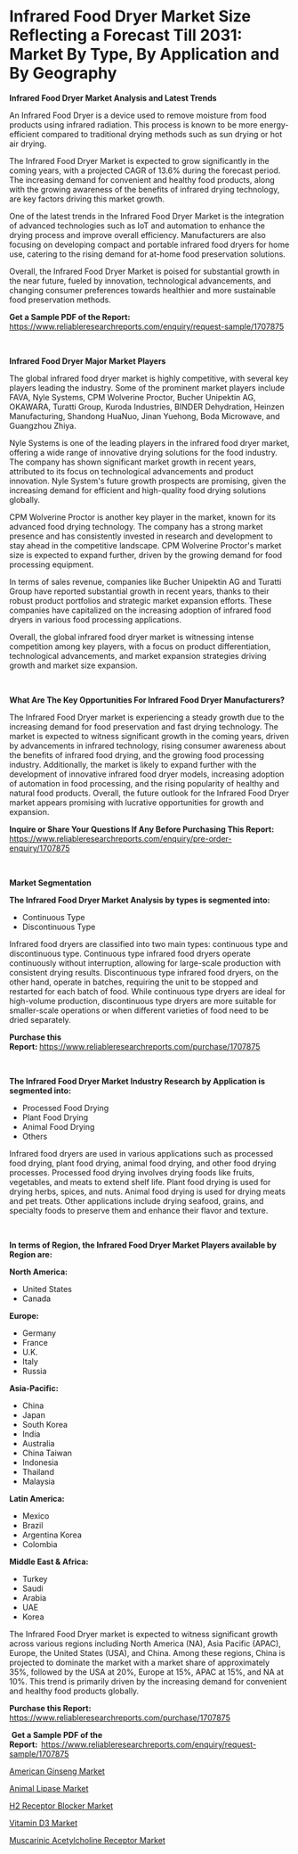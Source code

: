 <p><h1>Infrared Food Dryer Market Size Reflecting a Forecast Till 2031: Market By Type, By Application and By Geography</h1></p><p><strong>Infrared Food Dryer Market Analysis and Latest Trends</strong></p>
<p><p>An Infrared Food Dryer is a device used to remove moisture from food products using infrared radiation. This process is known to be more energy-efficient compared to traditional drying methods such as sun drying or hot air drying.</p><p>The Infrared Food Dryer Market is expected to grow significantly in the coming years, with a projected CAGR of 13.6% during the forecast period. The increasing demand for convenient and healthy food products, along with the growing awareness of the benefits of infrared drying technology, are key factors driving this market growth.</p><p>One of the latest trends in the Infrared Food Dryer Market is the integration of advanced technologies such as IoT and automation to enhance the drying process and improve overall efficiency. Manufacturers are also focusing on developing compact and portable infrared food dryers for home use, catering to the rising demand for at-home food preservation solutions.</p><p>Overall, the Infrared Food Dryer Market is poised for substantial growth in the near future, fueled by innovation, technological advancements, and changing consumer preferences towards healthier and more sustainable food preservation methods.</p></p>
<p><strong>Get a Sample PDF of the Report:&nbsp;</strong> <a href="https://www.reliableresearchreports.com/enquiry/request-sample/1707875">https://www.reliableresearchreports.com/enquiry/request-sample/1707875</a></p>
<p>&nbsp;</p>
<p><strong>Infrared Food Dryer Major Market Players</strong></p>
<p><p>The global infrared food dryer market is highly competitive, with several key players leading the industry. Some of the prominent market players include FAVA, Nyle Systems, CPM Wolverine Proctor, Bucher Unipektin AG, OKAWARA, Turatti Group, Kuroda Industries, BINDER Dehydration, Heinzen Manufacturing, Shandong HuaNuo, Jinan Yuehong, Boda Microwave, and Guangzhou Zhiya.</p><p>Nyle Systems is one of the leading players in the infrared food dryer market, offering a wide range of innovative drying solutions for the food industry. The company has shown significant market growth in recent years, attributed to its focus on technological advancements and product innovation. Nyle System's future growth prospects are promising, given the increasing demand for efficient and high-quality food drying solutions globally.</p><p>CPM Wolverine Proctor is another key player in the market, known for its advanced food drying technology. The company has a strong market presence and has consistently invested in research and development to stay ahead in the competitive landscape. CPM Wolverine Proctor's market size is expected to expand further, driven by the growing demand for food processing equipment.</p><p>In terms of sales revenue, companies like Bucher Unipektin AG and Turatti Group have reported substantial growth in recent years, thanks to their robust product portfolios and strategic market expansion efforts. These companies have capitalized on the increasing adoption of infrared food dryers in various food processing applications.</p><p>Overall, the global infrared food dryer market is witnessing intense competition among key players, with a focus on product differentiation, technological advancements, and market expansion strategies driving growth and market size expansion.</p></p>
<p>&nbsp;</p>
<p><strong>What Are The Key Opportunities For Infrared Food Dryer Manufacturers?</strong></p>
<p><p>The Infrared Food Dryer market is experiencing a steady growth due to the increasing demand for food preservation and fast drying technology. The market is expected to witness significant growth in the coming years, driven by advancements in infrared technology, rising consumer awareness about the benefits of infrared food drying, and the growing food processing industry. Additionally, the market is likely to expand further with the development of innovative infrared food dryer models, increasing adoption of automation in food processing, and the rising popularity of healthy and natural food products. Overall, the future outlook for the Infrared Food Dryer market appears promising with lucrative opportunities for growth and expansion.</p></p>
<p><strong>Inquire or Share Your Questions If Any Before Purchasing This Report:</strong> <a href="https://www.reliableresearchreports.com/enquiry/pre-order-enquiry/1707875">https://www.reliableresearchreports.com/enquiry/pre-order-enquiry/1707875</a></p>
<p>&nbsp;</p>
<p><strong>Market Segmentation</strong></p>
<p><strong>The Infrared Food Dryer Market Analysis by types is segmented into:</strong></p>
<p><ul><li>Continuous Type</li><li>Discontinuous Type</li></ul></p>
<p><p>Infrared food dryers are classified into two main types: continuous type and discontinuous type. Continuous type infrared food dryers operate continuously without interruption, allowing for large-scale production with consistent drying results. Discontinuous type infrared food dryers, on the other hand, operate in batches, requiring the unit to be stopped and restarted for each batch of food. While continuous type dryers are ideal for high-volume production, discontinuous type dryers are more suitable for smaller-scale operations or when different varieties of food need to be dried separately.</p></p>
<p><strong>Purchase this Report:&nbsp;</strong><a href="https://www.reliableresearchreports.com/purchase/1707875">https://www.reliableresearchreports.com/purchase/1707875</a></p>
<p>&nbsp;</p>
<p><strong>The Infrared Food Dryer Market Industry Research by Application is segmented into:</strong></p>
<p><ul><li>Processed Food Drying</li><li>Plant Food Drying</li><li>Animal Food Drying</li><li>Others</li></ul></p>
<p><p>Infrared food dryers are used in various applications such as processed food drying, plant food drying, animal food drying, and other food drying processes. Processed food drying involves drying foods like fruits, vegetables, and meats to extend shelf life. Plant food drying is used for drying herbs, spices, and nuts. Animal food drying is used for drying meats and pet treats. Other applications include drying seafood, grains, and specialty foods to preserve them and enhance their flavor and texture.</p></p>
<p>&nbsp;</p>
<p><strong>In terms of Region, the Infrared Food Dryer Market Players available by Region are:</strong></p>
<p>
    <p> <strong> North America: </strong>
        <ul>
            <li>United States</li>
            <li>Canada</li>
        </ul>
        </p> 
    <p> <strong> Europe: </strong>
        <ul>
            <li>Germany</li>
            <li>France</li>
            <li>U.K.</li>
            <li>Italy</li>
            <li>Russia</li>
        </ul>
        </p> 
    <p> <strong> Asia-Pacific: </strong>
        <ul>
            <li>China</li>
            <li>Japan</li>
            <li>South Korea</li>
            <li>India</li>
            <li>Australia</li>
            <li>China Taiwan</li>
            <li>Indonesia</li>
            <li>Thailand</li>
            <li>Malaysia</li>
        </ul>
        </p> 
    <p> <strong> Latin America: </strong>
        <ul>
            <li>Mexico</li>
            <li>Brazil</li>
            <li>Argentina Korea</li>
            <li>Colombia</li>
        </ul>
        </p> 
    <p> <strong> Middle East & Africa: </strong>
        <ul>
            <li>Turkey</li>
            <li>Saudi</li>
            <li>Arabia</li>
            <li>UAE</li>
            <li>Korea</li>
        </ul>
    </p>
    </p>
<p><p>The Infrared Food Dryer market is expected to witness significant growth across various regions including North America (NA), Asia Pacific (APAC), Europe, the United States (USA), and China. Among these regions, China is projected to dominate the market with a market share of approximately 35%, followed by the USA at 20%, Europe at 15%, APAC at 15%, and NA at 10%. This trend is primarily driven by the increasing demand for convenient and healthy food products globally.</p></p>
<p><strong>Purchase this Report: </strong><a href="https://www.reliableresearchreports.com/purchase/1707875">https://www.reliableresearchreports.com/purchase/1707875</a></p>
<p>&nbsp;<strong>Get a Sample PDF of the Report:&nbsp;&nbsp;</strong><a href="https://www.reliableresearchreports.com/enquiry/request-sample/1707875">https://www.reliableresearchreports.com/enquiry/request-sample/1707875</a></p>
<p><strong></strong></p>
<p><p><a href="https://medium.com/@shirleygreene26/analyzing-american-ginseng-market-global-industry-perspective-and-forecast-2024-to-2031-aad43055728c">American Ginseng Market</a></p><p><a href="https://medium.com/@dorisstephens14/animal-lipase-market-the-key-to-successful-business-strategy-forecast-till-2031-9682e70564d7">Animal Lipase Market</a></p><p><a href="https://medium.com/@samanthamason1930/h2-receptor-blocker-market-size-reveals-the-best-marketing-channels-in-global-industry-ce869aed2000">H2 Receptor Blocker Market</a></p><p><a href="https://medium.com/@shirleygreene26/vitamin-d3-market-analysis-and-sze-forecasted-for-period-from-2024-to-2031-e9e16cb14cdc">Vitamin D3 Market</a></p><p><a href="https://medium.com/@emilyarnold76/muscarinic-acetylcholine-receptor-market-competitive-analysis-market-trends-and-forecast-to-2031-5eaeb8367656">Muscarinic Acetylcholine Receptor Market</a></p></p>